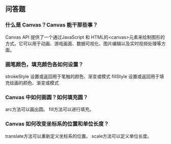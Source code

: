 ## 问答题
### 什么是 Canvas？Canvas 能干那些事？
Canvas API 提供了一个通过JavaScript 和 HTML的\<canvas>元素来绘制图形的方式。它可以用于动画、游戏画面、数据可视化、图片编辑以及实时视频处理等方面。
### 画笔颜色，填充颜色各如何设置？
strokeStyle	设置或返回用于笔触的颜色、渐变或模式
fillStyle	设置或返回用于填充绘画的颜色、渐变或模式
### Canvas 中如何画圆？如何填充圆？
arc方法可以画出圆。
fill方法可以进行填充。

### Canvas 如何改变坐标系的位置和单位长度？
translate方法可以重新定义坐标系的位置。
scale方法可以定义单位长度。